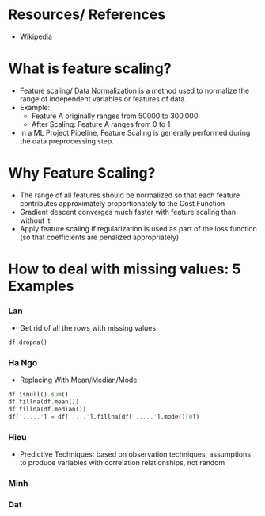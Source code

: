 # Resources/ References
- [Wikipedia](https://en.wikipedia.org/wiki/Feature_scaling)

# What is feature scaling?

- Feature scaling/ Data Normalization is a method used to normalize the range of independent 
variables or features of data. 
- Example: 
    - Feature A originally ranges from 50000 to 300,000. 
    - After Scaling: Feature A ranges from 0 to 1
- In a ML Project Pipeline, Feature Scaling is generally performed during
 the data preprocessing step. 

# Why Feature Scaling?

- The range of all features should be normalized so that each feature 
contributes approximately proportionately to the Cost Function
- Gradient descent converges much faster with feature scaling than without it
- Apply feature scaling if regularization is used as part of the
 loss function (so that coefficients are penalized appropriately)

# How to deal with missing values: 5 Examples

### Lan
- Get rid of all the rows with missing values
``` Python
df.dropna()
```

### Ha Ngo
- Replacing With Mean/Median/Mode
``` Python
df.isnull().sum()
df.fillna(df.mean())
df.fillna(df.median())
df['.....'] = df['....'].fillna(df['.....'].mode()[0])

``` 
### Hieu
- Predictive Techniques: based on observation techniques, assumptions to produce variables with correlation relationships, not random
### Minh

### Dat
